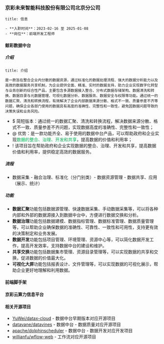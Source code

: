 ### 京彩未来智能科技股份有限公司北京分公司

```ad-note
title: 信息

- **入职时间**：2023-02-16 至 2025-01-08
- **岗位**：前端开发工程师
```

#### 鲸彩数据中台

##### 介绍

```ad-info
title: 介绍

是一款旨在整合企业内分散的数据资源，通过标准化的数据处理流程、强大的数据分析能力以及高效的数据服务共享机制，为企业提供全面、精准、实时的数据支持，助力企业实现数字化转型与业务创新的综合性产品，主要包含多源数据接入整合、分布式数据存储架构、数据清洗和转换、数据目录与元数据管理、可视化数据分析、数据服务、数据安全与权限等功能。通过统一的数据汇聚、清洗和转换流程，有效解决了企业内部数据来源分散、格式不一致、质量参差不齐等问题，确保企业各部门使用的数据具有高度的准确性、完整性和一致性，避免因数据问题导致的决策失误和业务风险。
```

- $ 简短版本：通过统一的数据汇聚、清洗和转换流程，解决数据来源分散、格式不一致、质量参差不齐问题，实现数据高度的准确性、完整性和一致性；
- @ 优势：是一款功能齐全、易于使用的数据中台产品，可以帮助政府和企业实现<font color="#00b050">数据的整合、治理、开发和共享</font>，提高数据的价值和利用率；
- ! 该项目旨在帮助政府和企业实现数据的整合、治理、开发和共享，提高数据价值和利用率，提供稳定高效的数据服务。

##### 流程

- 数据采集 - 融合治理、标准化（分门别类）- 数据资源管理 - 数据共享、应用（展示、统计）

##### 功能

- **数据汇聚**功能包括数据源管理、快速数据采集、手动数据采集等，可以将各种内部和外部的数据源接入到数据中台中，方便进行数据交换和分析。
- **数据治理**功能包括数据建模、数据指标管理、数据标准管理、数据质量管理等，可以帮助企业确保数据的准确性、可靠性、一致性和可用性，支持更有效的决策制定和业务发展。
- **数据开发**功能包括项目管理、环境管理、资源中心等，可以简化数据开发工作，提高开发效率，支持数据中台的建设和维护。
- **共享交换**功能包括数据集市管理、资源目录管理等，可以实现数据的共享和交换，促进数据的价值最大化。
- **可视化大屏**功能包括报表设计、文件管理等，可以实现数据的可视化展示，帮助企业更好地理解和利用数据。

#### 前端脚手架

#### 京彩云算力信息平台

#### 相关开源项目

- [YuWei/datax-cloud](https://gitee.com/yuwei1203/datax-cloud) - 数据中台早期版本对应开源项目
- [datavane/datavines](https://gitee.com/datavane/datavines) - 数据中台 - 数据质量对应开源项目
- [apache/dolphinscheduler](https://github.com/apache/dolphinscheduler) - 数据中台 - 数据开发对应开发项目
- [willianfu/wflow-web](https://gitee.com/willianfu/jw-workflow-engine) - 工作流对应开源项目
